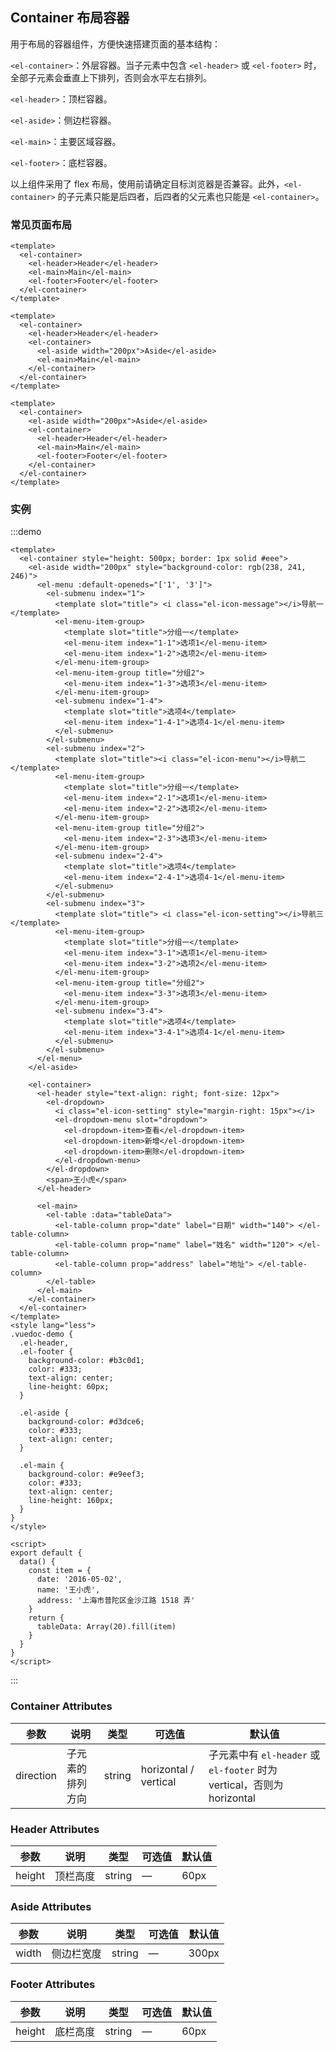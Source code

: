 ## Container 布局容器

用于布局的容器组件，方便快速搭建页面的基本结构：

`<el-container>`：外层容器。当子元素中包含 `<el-header>` 或 `<el-footer>` 时，全部子元素会垂直上下排列，否则会水平左右排列。

`<el-header>`：顶栏容器。

`<el-aside>`：侧边栏容器。

`<el-main>`：主要区域容器。

`<el-footer>`：底栏容器。

以上组件采用了 flex 布局，使用前请确定目标浏览器是否兼容。此外，`<el-container>` 的子元素只能是后四者，后四者的父元素也只能是 `<el-container>`。

### 常见页面布局

```vue
<template>
  <el-container>
    <el-header>Header</el-header>
    <el-main>Main</el-main>
    <el-footer>Footer</el-footer>
  </el-container>
</template>
```

```vue
<template>
  <el-container>
    <el-header>Header</el-header>
    <el-container>
      <el-aside width="200px">Aside</el-aside>
      <el-main>Main</el-main>
    </el-container>
  </el-container>
</template>
```

```vue
<template>
  <el-container>
    <el-aside width="200px">Aside</el-aside>
    <el-container>
      <el-header>Header</el-header>
      <el-main>Main</el-main>
      <el-footer>Footer</el-footer>
    </el-container>
  </el-container>
</template>
```

### 实例

:::demo

```vue
<template>
  <el-container style="height: 500px; border: 1px solid #eee">
    <el-aside width="200px" style="background-color: rgb(238, 241, 246)">
      <el-menu :default-openeds="['1', '3']">
        <el-submenu index="1">
          <template slot="title"> <i class="el-icon-message"></i>导航一 </template>
          <el-menu-item-group>
            <template slot="title">分组一</template>
            <el-menu-item index="1-1">选项1</el-menu-item>
            <el-menu-item index="1-2">选项2</el-menu-item>
          </el-menu-item-group>
          <el-menu-item-group title="分组2">
            <el-menu-item index="1-3">选项3</el-menu-item>
          </el-menu-item-group>
          <el-submenu index="1-4">
            <template slot="title">选项4</template>
            <el-menu-item index="1-4-1">选项4-1</el-menu-item>
          </el-submenu>
        </el-submenu>
        <el-submenu index="2">
          <template slot="title"><i class="el-icon-menu"></i>导航二</template>
          <el-menu-item-group>
            <template slot="title">分组一</template>
            <el-menu-item index="2-1">选项1</el-menu-item>
            <el-menu-item index="2-2">选项2</el-menu-item>
          </el-menu-item-group>
          <el-menu-item-group title="分组2">
            <el-menu-item index="2-3">选项3</el-menu-item>
          </el-menu-item-group>
          <el-submenu index="2-4">
            <template slot="title">选项4</template>
            <el-menu-item index="2-4-1">选项4-1</el-menu-item>
          </el-submenu>
        </el-submenu>
        <el-submenu index="3">
          <template slot="title"> <i class="el-icon-setting"></i>导航三 </template>
          <el-menu-item-group>
            <template slot="title">分组一</template>
            <el-menu-item index="3-1">选项1</el-menu-item>
            <el-menu-item index="3-2">选项2</el-menu-item>
          </el-menu-item-group>
          <el-menu-item-group title="分组2">
            <el-menu-item index="3-3">选项3</el-menu-item>
          </el-menu-item-group>
          <el-submenu index="3-4">
            <template slot="title">选项4</template>
            <el-menu-item index="3-4-1">选项4-1</el-menu-item>
          </el-submenu>
        </el-submenu>
      </el-menu>
    </el-aside>

    <el-container>
      <el-header style="text-align: right; font-size: 12px">
        <el-dropdown>
          <i class="el-icon-setting" style="margin-right: 15px"></i>
          <el-dropdown-menu slot="dropdown">
            <el-dropdown-item>查看</el-dropdown-item>
            <el-dropdown-item>新增</el-dropdown-item>
            <el-dropdown-item>删除</el-dropdown-item>
          </el-dropdown-menu>
        </el-dropdown>
        <span>王小虎</span>
      </el-header>

      <el-main>
        <el-table :data="tableData">
          <el-table-column prop="date" label="日期" width="140"> </el-table-column>
          <el-table-column prop="name" label="姓名" width="120"> </el-table-column>
          <el-table-column prop="address" label="地址"> </el-table-column>
        </el-table>
      </el-main>
    </el-container>
  </el-container>
</template>
<style lang="less">
.vuedoc-demo {
  .el-header,
  .el-footer {
    background-color: #b3c0d1;
    color: #333;
    text-align: center;
    line-height: 60px;
  }

  .el-aside {
    background-color: #d3dce6;
    color: #333;
    text-align: center;
  }

  .el-main {
    background-color: #e9eef3;
    color: #333;
    text-align: center;
    line-height: 160px;
  }
}
</style>

<script>
export default {
  data() {
    const item = {
      date: '2016-05-02',
      name: '王小虎',
      address: '上海市普陀区金沙江路 1518 弄'
    }
    return {
      tableData: Array(20).fill(item)
    }
  }
}
</script>
```

:::

### Container Attributes

| 参数      | 说明             | 类型   | 可选值                | 默认值                                                                 |
| --------- | ---------------- | ------ | --------------------- | ---------------------------------------------------------------------- |
| direction | 子元素的排列方向 | string | horizontal / vertical | 子元素中有 `el-header` 或 `el-footer` 时为 vertical，否则为 horizontal |

### Header Attributes

| 参数   | 说明     | 类型   | 可选值 | 默认值 |
| ------ | -------- | ------ | ------ | ------ |
| height | 顶栏高度 | string | —      | 60px   |

### Aside Attributes

| 参数  | 说明       | 类型   | 可选值 | 默认值 |
| ----- | ---------- | ------ | ------ | ------ |
| width | 侧边栏宽度 | string | —      | 300px  |

### Footer Attributes

| 参数   | 说明     | 类型   | 可选值 | 默认值 |
| ------ | -------- | ------ | ------ | ------ |
| height | 底栏高度 | string | —      | 60px   |
